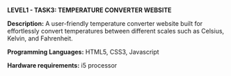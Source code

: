 **LEVEL1 - TASK3: TEMPERATURE CONVERTER WEBSITE**

**Description:** 
A user-friendly temperature converter website built for effortlessly convert temperatures between different scales such as Celsius, Kelvin, and Fahrenheit.

**Programming Languages:** HTML5, CSS3, Javascript

**Hardware requirements:** i5 processor
